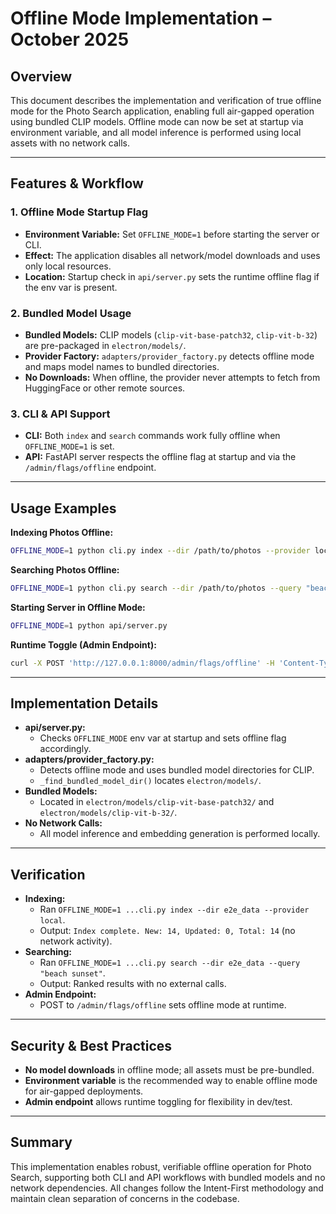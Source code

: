 # Offline Mode Implementation – October 2025

## Overview

This document describes the implementation and verification of true offline mode for the Photo Search application, enabling full air-gapped operation using bundled CLIP models. Offline mode can now be set at startup via environment variable, and all model inference is performed using local assets with no network calls.

---

## Features & Workflow


### 1. Offline Mode Startup Flag

- **Environment Variable:** Set `OFFLINE_MODE=1` before starting the server or CLI.
- **Effect:** The application disables all network/model downloads and uses only local resources.
- **Location:** Startup check in `api/server.py` sets the runtime offline flag if the env var is present.


### 2. Bundled Model Usage

- **Bundled Models:** CLIP models (`clip-vit-base-patch32`, `clip-vit-b-32`) are pre-packaged in `electron/models/`.
- **Provider Factory:** `adapters/provider_factory.py` detects offline mode and maps model names to bundled directories.
- **No Downloads:** When offline, the provider never attempts to fetch from HuggingFace or other remote sources.


### 3. CLI & API Support

- **CLI:** Both `index` and `search` commands work fully offline when `OFFLINE_MODE=1` is set.
- **API:** FastAPI server respects the offline flag at startup and via the `/admin/flags/offline` endpoint.

---

## Usage Examples


**Indexing Photos Offline:**

```bash
OFFLINE_MODE=1 python cli.py index --dir /path/to/photos --provider local
```

**Searching Photos Offline:**

```bash
OFFLINE_MODE=1 python cli.py search --dir /path/to/photos --query "beach sunset"
```

**Starting Server in Offline Mode:**

```bash
OFFLINE_MODE=1 python api/server.py
```

**Runtime Toggle (Admin Endpoint):**

```bash
curl -X POST 'http://127.0.0.1:8000/admin/flags/offline' -H 'Content-Type: application/json' -d '{"offline": true}'
```

---


## Implementation Details

- **api/server.py:**
  - Checks `OFFLINE_MODE` env var at startup and sets offline flag accordingly.
- **adapters/provider_factory.py:**
  - Detects offline mode and uses bundled model directories for CLIP.
  - `_find_bundled_model_dir()` locates `electron/models/`.
- **Bundled Models:**
  - Located in `electron/models/clip-vit-base-patch32/` and `electron/models/clip-vit-b-32/`.
- **No Network Calls:**
  - All model inference and embedding generation is performed locally.

---


## Verification

- **Indexing:**
  - Ran `OFFLINE_MODE=1 ...cli.py index --dir e2e_data --provider local`.
  - Output: `Index complete. New: 14, Updated: 0, Total: 14` (no network activity).
- **Searching:**
  - Ran `OFFLINE_MODE=1 ...cli.py search --dir e2e_data --query "beach sunset"`.
  - Output: Ranked results with no external calls.
- **Admin Endpoint:**
  - POST to `/admin/flags/offline` sets offline mode at runtime.

---


## Security & Best Practices

- **No model downloads** in offline mode; all assets must be pre-bundled.
- **Environment variable** is the recommended way to enable offline mode for air-gapped deployments.
- **Admin endpoint** allows runtime toggling for flexibility in dev/test.

---


## Summary

This implementation enables robust, verifiable offline operation for Photo Search, supporting both CLI and API workflows with bundled models and no network dependencies. All changes follow the Intent-First methodology and maintain clean separation of concerns in the codebase.
